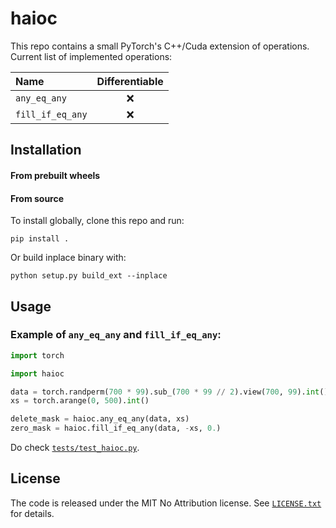 haioc 
======

This repo contains a small PyTorch's C++/Cuda extension of operations.
Current list of implemented operations:

| Name             | Differentiable |
|:-----------------|:--------------:|
| `any_eq_any`     |       ❌        |
| `fill_if_eq_any` |       ❌        |

## Installation

#### From prebuilt wheels

#### From source
To install globally, clone this repo and run:

```
pip install .
```

Or build inplace binary with:

```
python setup.py build_ext --inplace
```

## Usage

### Example of `any_eq_any` and `fill_if_eq_any`:

```python
import torch

import haioc

data = torch.randperm(700 * 99).sub_(700 * 99 // 2).view(700, 99).int()
xs = torch.arange(0, 500).int()

delete_mask = haioc.any_eq_any(data, xs)
zero_mask = haioc.fill_if_eq_any(data, -xs, 0.)
```


Do check [`tests/test_haioc.py`](tests/test_haioc.py).

## License

The code is released under the MIT No Attribution license. See [`LICENSE.txt`](LICENSE.txt) for details.
